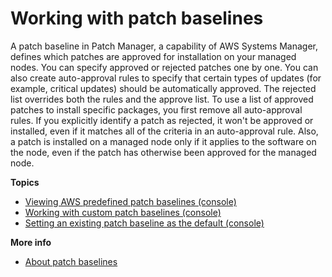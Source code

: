 # Working with patch baselines<a name="patch-manager-create-a-patch-baseline"></a>

A patch baseline in Patch Manager, a capability of AWS Systems Manager, defines which patches are approved for installation on your managed nodes\. You can specify approved or rejected patches one by one\. You can also create auto\-approval rules to specify that certain types of updates \(for example, critical updates\) should be automatically approved\. The rejected list overrides both the rules and the approve list\. To use a list of approved patches to install specific packages, you first remove all auto\-approval rules\. If you explicitly identify a patch as rejected, it won't be approved or installed, even if it matches all of the criteria in an auto\-approval rule\. Also, a patch is installed on a managed node only if it applies to the software on the node, even if the patch has otherwise been approved for the managed node\.

**Topics**
+ [Viewing AWS predefined patch baselines \(console\)](patch-manager-view-predefined-patch-baselines.md)
+ [Working with custom patch baselines \(console\)](patch-manager-manage-patch-baselines.md)
+ [Setting an existing patch baseline as the default \(console\)](patch-manager-default-patch-baseline.md)

**More info**  
+ [About patch baselines](patch-manager-patch-baselines.md)